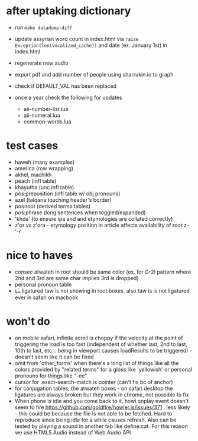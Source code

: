 # after uptaking dictionary
   * run `make datadump-diff`
   * update assyrian word count in index.html via `raise Exception(len(vocalized_cache))` and date (ex. January 1st) in index.html
   * regenerate new audio
   * export pdf and add number of people using sharrukin.io to graph

   * check if DEFAULT_VAL has been replaced
   * once a year check the following for updates
      * aii-number-list.lua
      * aii-numeral.lua
      * common-words.lua

# test cases
   * haweh (many examples)
   * america (row wrapping)
   * akhel, machikh
   * peach (infl table)
   * khayutha (unc infl table)
   * pos:preposition (infl table w/ obj pronouns)
   * azel (talqana touching header's border)
   * pos:root (derived terms tables)
   * pos:phrase (long sentences when toggled/expanded)
   * 'khda' (to ensure ipa and and etymologies are collated correctly)
   * z'or vs z'ora - etymology position in article affects availability of root z-'-r

# nice to haves
- consec atwateh in root should be same color (ex. for G-2i pattern where 2nd and 3rd are same char implies 3rd is dropped)
- personal pronoun table
- ܚܵܬܹܐ ligatured taw is not showing in root boxes, also taw is is not ligatured ever in safari on macbook


# won't do
- on mobile safari, infinite scroll is choppy if the velocity at the point of triggering the load is too fast (independent of whether last, 2nd to last, 10th to last, etc... being in viewport causes loadResults to be triggered) - doesn't seem like it can be fixed
- omit from 'other_forms' when there's a long list of things like all the colors provided by "related terms" for a gloss like 'yellowish' or personal pronouns for things like "-ee"
- cursor for .exact-search-match is pointer (can't fix bc of anchor)
- for conjugation tables, the atwateh boxes - on safari desktop the ligatures are always broken but they work in chrome, not possible to fix
- When phone is idle and you come back to it, howl onplay event doesn't seem to fire https://github.com/goldfire/howler.js/issues/371 . less likely - this could be because the file is not able to be fetched.  Hard to reproduce since being idle for a while causes refresh.  Also can be tested by playing a sound in another tab like define:cat.  For this reason we use HTML5 Audio instead of Web Audio API
